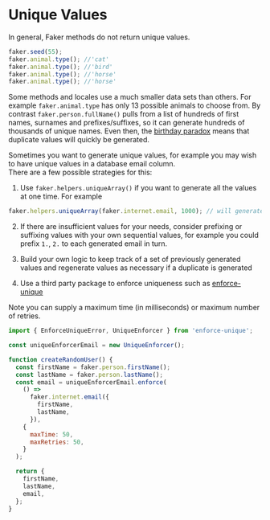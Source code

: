 # Unique Values

In general, Faker methods do not return unique values.

```ts
faker.seed(55);
faker.animal.type(); //'cat'
faker.animal.type(); //'bird'
faker.animal.type(); //'horse'
faker.animal.type(); //'horse'
```

Some methods and locales use a much smaller data sets than others. For example `faker.animal.type` has only 13 possible animals to choose from. By contrast `faker.person.fullName()` pulls from a list of hundreds of first names, surnames and prefixes/suffixes, so it can generate hundreds of thousands of unique names. Even then, the [birthday paradox](https://en.wikipedia.org/wiki/Birthday_Paradox) means that duplicate values will quickly be generated.

Sometimes you want to generate unique values, for example you may wish to have unique values in a database email column.  
There are a few possible strategies for this:

1. Use `faker.helpers.uniqueArray()` if you want to generate all the values at one time. For example

```ts
faker.helpers.uniqueArray(faker.internet.email, 1000); // will generate 1000 unique email addresses
```

2. If there are insufficient values for your needs, consider prefixing or suffixing values with your own sequential values, for example you could prefix `1.`, `2.` to each generated email in turn.

3. Build your own logic to keep track of a set of previously generated values and regenerate values as necessary if a duplicate is generated

4. Use a third party package to enforce uniqueness such as [enforce-unique](https://github.com/MansurAliKoroglu/enforce-unique)

Note you can supply a maximum time (in milliseconds) or maximum number of retries.

```js
import { EnforceUniqueError, UniqueEnforcer } from 'enforce-unique';

const uniqueEnforcerEmail = new UniqueEnforcer();

function createRandomUser() {
  const firstName = faker.person.firstName();
  const lastName = faker.person.lastName();
  const email = uniqueEnforcerEmail.enforce(
    () =>
      faker.internet.email({
        firstName,
        lastName,
      }),
    {
      maxTime: 50,
      maxRetries: 50,
    }
  );

  return {
    firstName,
    lastName,
    email,
  };
}
```

